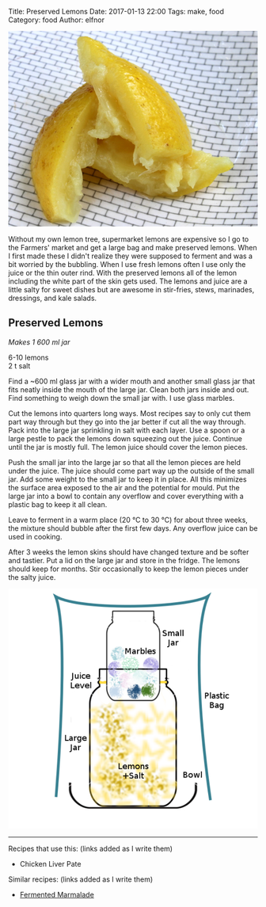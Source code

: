 Title: Preserved Lemons
Date: 2017-01-13 22:00
Tags: make, food
Category: food
Author: elfnor

![preserved lemons](./images/REC-lemons.JPG)

Without my own lemon tree, supermarket lemons are expensive so I go to the Farmers' market and get a large bag and make preserved lemons. When I first made these I didn't realize they were supposed to ferment and was a bit worried by the bubbling. When I use fresh lemons often I use only the juice or the thin outer rind. With the preserved lemons all of the lemon including the white part of the skin gets used. The lemons and juice are a little salty for sweet dishes but are awesome in stir-fries, stews, marinades, dressings, and kale salads.

## Preserved Lemons
_Makes 1 600 ml jar_

6-10 lemons  
2 t salt  

Find a ~600 ml glass jar with a wider mouth and another small glass jar that fits neatly inside the mouth of the large jar. Clean both jars inside and out. Find something to weigh down the small jar with. I use glass marbles.

Cut the lemons into quarters long ways. Most recipes say to only cut them part way through but they go into the jar better if cut all the way through. Pack into the large jar sprinkling in salt with each layer. Use a spoon or a large pestle to pack the lemons down squeezing out the juice. Continue until the jar is mostly full. The lemon juice should cover the lemon pieces.

Push the small jar into the large jar so that all the lemon pieces are held under the juice. The juice should come part way up the outside of the small jar. Add some weight to the small jar to keep it in place. All this minimizes the surface area exposed to the air and the potential for mould. Put the large jar into a bowl to contain any overflow and cover everything with a plastic bag to keep it all clean.

Leave to ferment in a warm place (20 &deg;C to 30 &deg;C) for about three weeks, the mixture should bubble after the first few days. Any overflow juice can be used in cooking. 

After 3 weeks the lemon skins should have changed texture and be softer and tastier. Put a lid on the large jar and store in the fridge. The lemons should keep for months. Stir occasionally to keep the lemon pieces under the salty juice.

![ferment lock](./images/REC-ferment_air_lock.png)

-----------------------

Recipes that use this: (links added as I write them)

*  Chicken Liver Pate

Similar recipes: (links added as I write them)

*  [Fermented Marmalade]({filename}REC-preserved-lemoms.md)
